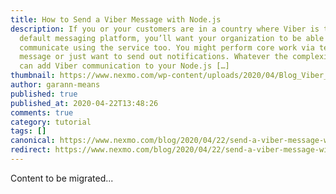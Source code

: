 ```yaml
---
title: How to Send a Viber Message with Node.js
description: If you or your customers are in a country where Viber is the
  default messaging platform, you’ll want your organization to be able to
  communicate using the service too. You might perform core work via text
  message or just want to send out notifications. Whatever the complexity, you
  can add Viber communication to your Node.js […]
thumbnail: https://www.nexmo.com/wp-content/uploads/2020/04/Blog_Viber_Node-js_1200x600.png
author: garann-means
published: true
published_at: 2020-04-22T13:48:26
comments: true
category: tutorial
tags: []
canonical: https://www.nexmo.com/blog/2020/04/22/send-a-viber-message-with-node-dr
redirect: https://www.nexmo.com/blog/2020/04/22/send-a-viber-message-with-node-dr
---
```

Content to be migrated...
